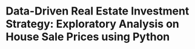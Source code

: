 # Data-Driven Real Estate Investment Strategy: Exploratory Analysis on House Sale Prices using Python
